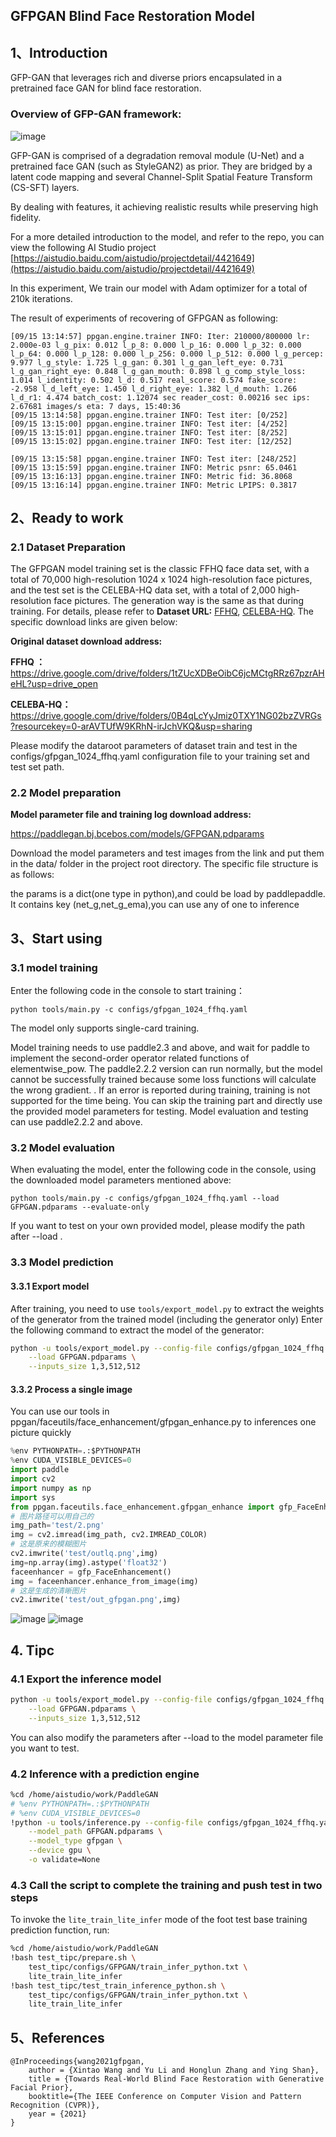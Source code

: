 ## GFPGAN Blind Face Restoration Model


## 1、Introduction

GFP-GAN that leverages rich and diverse priors encapsulated in a pretrained face GAN for blind face restoration.
### Overview of GFP-GAN framework:

![image](https://user-images.githubusercontent.com/73787862/191736718-72f5aa09-d7a9-490b-b1f8-b609208d4654.png)

GFP-GAN is comprised of a degradation removal
module (U-Net) and a pretrained face GAN (such as StyleGAN2) as prior. They are bridged by a latent code
mapping and several Channel-Split Spatial Feature Transform (CS-SFT) layers. 

By dealing with features, it achieving realistic results while preserving high fidelity.

For a more detailed introduction to the model, and refer to the repo, you can view the following AI Studio project
[https://aistudio.baidu.com/aistudio/projectdetail/4421649](https://aistudio.baidu.com/aistudio/projectdetail/4421649)

In this experiment, We train
our model with Adam optimizer for a total of 210k iterations.

The result of experiments of recovering of GFPGAN as following:

```
[09/15 13:14:57] ppgan.engine.trainer INFO: Iter: 210000/800000 lr: 2.000e-03 l_g_pix: 0.012 l_p_8: 0.000 l_p_16: 0.000 l_p_32: 0.000 l_p_64: 0.000 l_p_128: 0.000 l_p_256: 0.000 l_p_512: 0.000 l_g_percep: 9.977 l_g_style: 1.725 l_g_gan: 0.301 l_g_gan_left_eye: 0.731 l_g_gan_right_eye: 0.848 l_g_gan_mouth: 0.898 l_g_comp_style_loss: 1.014 l_identity: 0.502 l_d: 0.517 real_score: 0.574 fake_score: -2.958 l_d_left_eye: 1.450 l_d_right_eye: 1.382 l_d_mouth: 1.266 l_d_r1: 4.474 batch_cost: 1.12074 sec reader_cost: 0.00216 sec ips: 2.67681 images/s eta: 7 days, 15:40:36
[09/15 13:14:58] ppgan.engine.trainer INFO: Test iter: [0/252]
[09/15 13:15:00] ppgan.engine.trainer INFO: Test iter: [4/252]
[09/15 13:15:01] ppgan.engine.trainer INFO: Test iter: [8/252]
[09/15 13:15:02] ppgan.engine.trainer INFO: Test iter: [12/252]

[09/15 13:15:58] ppgan.engine.trainer INFO: Test iter: [248/252]
[09/15 13:15:59] ppgan.engine.trainer INFO: Metric psnr: 65.0461
[09/15 13:16:13] ppgan.engine.trainer INFO: Metric fid: 36.8068
[09/15 13:16:14] ppgan.engine.trainer INFO: Metric LPIPS: 0.3817
```

## 2、Ready to work

### 2.1 Dataset Preparation

The GFPGAN model training set is the classic FFHQ face data set, 
with a total of 70,000 high-resolution 1024 x 1024 high-resolution face pictures, 
and the test set is the CELEBA-HQ data set, with a total of 2,000 high-resolution face pictures. The generation way is the same as that during training.
For details, please refer to **Dataset URL:** [FFHQ](https://github.com/NVlabs/ffhq-dataset), [CELEBA-HQ](https://github.com/tkarras/progressive_growing_of_gans). 
The specific download links are given below:

**Original dataset download address:**

**FFHQ ：**           https://drive.google.com/drive/folders/1tZUcXDBeOibC6jcMCtgRRz67pzrAHeHL?usp=drive_open

**CELEBA-HQ：** https://drive.google.com/drive/folders/0B4qLcYyJmiz0TXY1NG02bzZVRGs?resourcekey=0-arAVTUfW9KRhN-irJchVKQ&usp=sharing


Please modify the dataroot parameters of dataset train and test in the configs/gfpgan_1024_ffhq.yaml configuration file to your training set and test set path.


### 2.2 Model preparation

**Model parameter file and training log download address:**

https://paddlegan.bj.bcebos.com/models/GFPGAN.pdparams

Download the model parameters and test images from the link and put them in the data/ folder in the project root directory. The specific file structure is as follows:

the params is a dict(one type in python),and could be load by paddlepaddle. It contains key (net_g,net_g_ema),you can use any of one to inference

## 3、Start using

### 3.1 model training

Enter the following code in the console to start training：

 ```shell
 python tools/main.py -c configs/gfpgan_1024_ffhq.yaml
 ```

The model only supports single-card training.

Model training needs to use paddle2.3 and above, and wait for paddle to implement the second-order operator related functions of elementwise_pow. The paddle2.2.2 version can run normally, but the model cannot be successfully trained because some loss functions will calculate the wrong gradient. . If an error is reported during training, training is not supported for the time being. You can skip the training part and directly use the provided model parameters for testing. Model evaluation and testing can use paddle2.2.2 and above.



### 3.2 Model evaluation

When evaluating the model, enter the following code in the console, using the downloaded model parameters mentioned above:

 ```shell
python tools/main.py -c configs/gfpgan_1024_ffhq.yaml --load GFPGAN.pdparams --evaluate-only
 ```

If you want to test on your own provided model, please modify the path after --load .



### 3.3 Model prediction

#### 3.3.1 Export model

After training, you need to use ``tools/export_model.py`` to extract the weights of the generator from the trained model (including the generator only)
Enter the following command to extract the model of the generator:

```bash
python -u tools/export_model.py --config-file configs/gfpgan_1024_ffhq.yaml \
    --load GFPGAN.pdparams \
    --inputs_size 1,3,512,512
```


#### 3.3.2 Process a single image

You can use our tools in ppgan/faceutils/face_enhancement/gfpgan_enhance.py to inferences one picture quickly
```python
%env PYTHONPATH=.:$PYTHONPATH
%env CUDA_VISIBLE_DEVICES=0
import paddle
import cv2
import numpy as np
import sys
from ppgan.faceutils.face_enhancement.gfpgan_enhance import gfp_FaceEnhancement
# 图片路径可以用自己的
img_path='test/2.png'
img = cv2.imread(img_path, cv2.IMREAD_COLOR)
# 这是原来的模糊图片
cv2.imwrite('test/outlq.png',img)
img=np.array(img).astype('float32')
faceenhancer = gfp_FaceEnhancement()
img = faceenhancer.enhance_from_image(img)
# 这是生成的清晰图片
cv2.imwrite('test/out_gfpgan.png',img)
```

![image](https://user-images.githubusercontent.com/73787862/191741112-b813a02c-6b19-4591-b80d-0bf5ce8ad07e.png)
![image](https://user-images.githubusercontent.com/73787862/191741242-1f365048-ba25-450f-8abc-76e74d8786f8.png)




## 4. Tipc

### 4.1 Export the inference model

```bash
python -u tools/export_model.py --config-file configs/gfpgan_1024_ffhq.yaml \
    --load GFPGAN.pdparams \
    --inputs_size 1,3,512,512
```

You can also modify the parameters after --load to the model parameter file you want to test.



### 4.2 Inference with a prediction engine

```bash
%cd /home/aistudio/work/PaddleGAN
# %env PYTHONPATH=.:$PYTHONPATH
# %env CUDA_VISIBLE_DEVICES=0
!python -u tools/inference.py --config-file configs/gfpgan_1024_ffhq.yaml \
    --model_path GFPGAN.pdparams \
    --model_type gfpgan \
    --device gpu \
    -o validate=None
```


### 4.3 Call the script to complete the training and push test in two steps

To invoke the `lite_train_lite_infer` mode of the foot test base training prediction function, run:

```bash
%cd /home/aistudio/work/PaddleGAN
!bash test_tipc/prepare.sh \
    test_tipc/configs/GFPGAN/train_infer_python.txt \
    lite_train_lite_infer
!bash test_tipc/test_train_inference_python.sh \
    test_tipc/configs/GFPGAN/train_infer_python.txt \
    lite_train_lite_infer
```



## 5、References

```
@InProceedings{wang2021gfpgan,
    author = {Xintao Wang and Yu Li and Honglun Zhang and Ying Shan},
    title = {Towards Real-World Blind Face Restoration with Generative Facial Prior},
    booktitle={The IEEE Conference on Computer Vision and Pattern Recognition (CVPR)},
    year = {2021}
}
```
